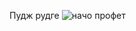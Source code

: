 Пудж рудге
![начо профет](https://github.com/nikitafilipenko2/Probability-theory-tasks/main/blob/maxresdefault.jpg)
